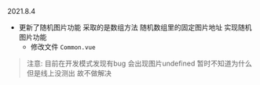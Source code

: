 2021.8.4

* 更新了随机图片功能 采取的是数组方法 随机数组里的固定图片地址 实现随机图片功能
  * 修改文件 `Common.vue`

> 注意: 目前在开发模式发现有bug 会出现图片undefined 暂时不知道为什么 但是线上没测出 故不做解决

